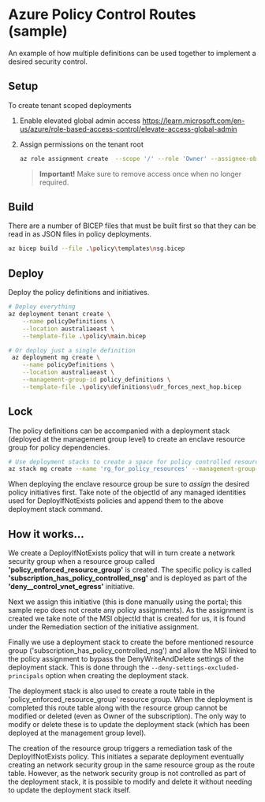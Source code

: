 # Azure Policy Control Routes (sample)

An example of how multiple definitions can be used together to implement a desired security control.

## Setup

To create tenant scoped deployments

1. Enable elevated global admin access https://learn.microsoft.com/en-us/azure/role-based-access-control/elevate-access-global-admin

2. Assign permissions on the tenant root

    ``` bash
    az role assignment create  --scope '/' --role 'Owner' --assignee-object-id $(az ad signed-in-user show --query id)
    ```

    > **Important!** Make sure to remove access once when no longer required.

## Build

There are a number of BICEP files that must be built first so that they can be read in as JSON files in policy deployments.

``` bash
az bicep build --file .\policy\templates\nsg.bicep
```

## Deploy

Deploy the policy definitions and initiatives.

``` bash
# Deploy everything
az deployment tenant create \
    --name policyDefinitions \
    --location australiaeast \
    --template-file .\policy\main.bicep

# Or deploy just a single definition
 az deployment mg create \
    --name policyDefinitions \
    --location australiaeast \
    --management-group-id policy_definitions \
    --template-file .\policy\definitions\udr_forces_next_hop.bicep
```

## Lock

The policy definitions can be accompanied with a deployment stack (deployed at the management group level) to create an enclave resource group for policy dependencies.

``` bash
# Use deployment stacks to create a space for policy controlled resources
az stack mg create --name 'rg_for_policy_resources' --management-group-id policy_definitions --location 'australiaeast' --template-file '.\stacks\main.bicep' --deny-settings-mode 'DenyWriteAndDelete' --deny-settings-apply-to-child-scopes --parameters 'subscriptionId <xxx-xx-xx-x>' --deny-settings-excluded-principals '<object-id> <object-id>'
```

When deploying the enclave resource group be sure to *assign* the desired policy initiatives first. Take note of the objectId of any managed identities used for DeployIfNotExists policies and append them to the above deployment stack command.

## How it works...

We create a DeployIfNotExists policy that will in turn create a network security group when a resource group called **'policy_enforced_resource_group'** is created. The specific policy is called **'subscription_has_policy_controlled_nsg'** and is deployed as part of the **'deny__control_vnet_egress'** initiative.

Next we assign this initiative (this is done manually using the portal; this sample repo does not create any policy assignments). As the assignment is created we take note of the MSI objectId that is created for us, it is found under the Remediation section of the initiative assignment.

Finally we use a deployment stack to create the before mentioned resource group ('subscription_has_policy_controlled_nsg') and allow the MSI linked to the policy assignment to bypass the DenyWriteAndDelete settings of the deployment stack. This is done through the `--deny-settings-excluded-principals` option when creating the deployment stack.

The deployment stack is also used to create a route table in the 'policy_enforced_resource_group' resource group. When the deployment is completed this route table along with the resource group cannot be modified or deleted (even as Owner of the subscription). The only way to modify or delete these is to update the deployment stack (which has been deployed at the management group level).

The creation of the resource group triggers a remediation task of the DeployIfNotExists policy. This initiates a separate deployment eventually creating an network security group in the same resource group as the route table. However, as the network security group is not controlled as part of the deployment stack, it is possible to modify and delete it without needing to update the deployment stack itself.
